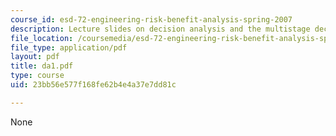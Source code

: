 ```yaml
---
course_id: esd-72-engineering-risk-benefit-analysis-spring-2007
description: Lecture slides on decision analysis and the multistage decision model.
file_location: /coursemedia/esd-72-engineering-risk-benefit-analysis-spring-2007/23bb56e577f168fe62b4e4a37e7dd81c_da1.pdf
file_type: application/pdf
layout: pdf
title: da1.pdf
type: course
uid: 23bb56e577f168fe62b4e4a37e7dd81c

---
```

None
